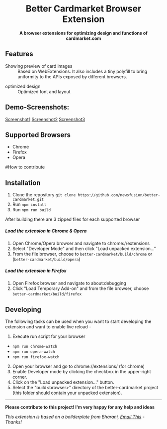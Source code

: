 <div align="center">
  <h1>
    Better Cardmarket Browser Extension 
  </h1>

  <p>
    <strong>A browser extensions for optimizing design and functions of cardmarket.com</strong>
  </p>
</div>



## Features

<dl>
  <dt>Showing preview of card images</dt>
  <dd>
    Based on WebExtensions. It also includes a tiny polyfill to bring uniformity to the APIs exposed by different browsers.
  </dd>
</dl>

<dl>
  <dt>optimized design</dt>
  <dd>
    Optimized font and layout
  </dd>
</dl>

## Demo-Screenshots:
[Screenshot1](https://i.imgur.com/Az6gET1.png)
[Screenshot2](https://i.imgur.com/44wziFk.png)
[Screenshot3](https://i.imgur.com/5gAbeiN.png)

## Supported Browsers
- Chrome
- Firefox
- Opera


#How to contribute

## Installation
1. Clone the repository `git clone https://github.com/newsfusion/better-cardmarket.git`
2. Run `npm install`
3. Run `npm run build`

After building there are 3 zipped files for each supported browser

##### Load the extension in Chrome & Opera
1. Open Chrome/Opera browser and navigate to chrome://extensions
2. Select "Developer Mode" and then click "Load unpacked extension..."
3. From the file browser, choose to `better-cardmarket/build/chrome` or (`better-cardmarket/build/opera`)


##### Load the extension in Firefox
1. Open Firefox browser and navigate to about:debugging
2. Click "Load Temporary Add-on" and from the file browser, choose `better-cardmarket/build/firefox`


## Developing
The following tasks can be used when you want to start developing the extension and want to enable live reload - 

1. Execute run script for your browser
- `npm run chrome-watch`
- `npm run opera-watch`
- `npm run firefox-watch`

2. Open your browser and go to chrome://extensions/ (for chrome)
3. Enable Developer mode by clicking the checkbox in the upper-right corner.
4. Click on the "Load unpacked extension..." button.
5. Select the "build\<browser>" directory of the better-cardmarket project (this folder should contain your unpacked extension).


-----------
**Please contribute to this project! I'm very happy for any help and ideas** 

_This extension is based on a boilderplate from Bharani, [Email This](https://www.emailthis.me) - Thanks!_
